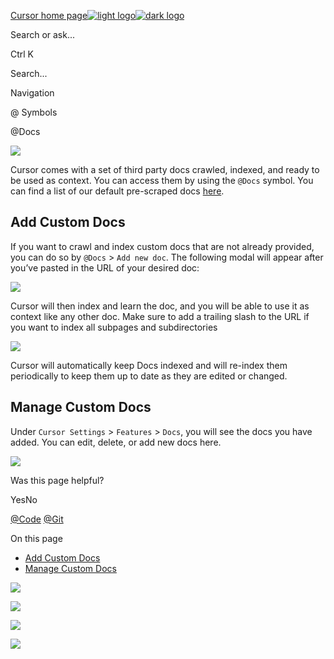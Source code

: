 [Cursor home page![light logo](https://mintlify.s3.us-west-1.amazonaws.com/cursor/images/logo/app-logo.svg)![dark logo](https://mintlify.s3.us-west-1.amazonaws.com/cursor/images/logo/app-logo.svg)](https://docs.cursor.com/)

Search or ask...

Ctrl K

Search...

Navigation

@ Symbols

@Docs

![](https://mintlify.s3.us-west-1.amazonaws.com/cursor/images/context/@docs.png)

Cursor comes with a set of third party docs crawled, indexed, and ready to be used as context. You can access them by using the `@Docs` symbol. You can find a list of our default pre-scraped docs [here](https://raw.githubusercontent.com/getcursor/crawler/main/docs.jsonl).

## [​](https://docs.cursor.com/context/@-symbols/@-docs\#add-custom-docs)  Add Custom Docs

If you want to crawl and index custom docs that are not already provided, you can do so by `@Docs` \> `Add new doc`.
The following modal will appear after you’ve pasted in the URL of your desired doc:

![](https://mintlify.s3.us-west-1.amazonaws.com/cursor/images/context/@docs-add.png)

Cursor will then index and learn the doc, and you will be able to use it as context like any other doc. Make sure to add a trailing slash to the URL if you want to index all subpages and subdirectories

![](https://mintlify.s3.us-west-1.amazonaws.com/cursor/images/context/@docs-learning.png)

Cursor will automatically keep Docs indexed and will re-index them periodically to keep them up to date as they are edited or changed.

## [​](https://docs.cursor.com/context/@-symbols/@-docs\#manage-custom-docs)  Manage Custom Docs

Under `Cursor Settings` \> `Features` \> `Docs`, you will see the docs you have added.
You can edit, delete, or add new docs here.

![](https://mintlify.s3.us-west-1.amazonaws.com/cursor/images/context/@docs-manage.png)

Was this page helpful?

YesNo

[@Code](https://docs.cursor.com/context/@-symbols/@-code) [@Git](https://docs.cursor.com/context/@-symbols/@-git)

On this page

- [Add Custom Docs](https://docs.cursor.com/context/@-symbols/@-docs#add-custom-docs)
- [Manage Custom Docs](https://docs.cursor.com/context/@-symbols/@-docs#manage-custom-docs)

![](https://docs.cursor.com/context/@-symbols/@-docs)

![](https://docs.cursor.com/context/@-symbols/@-docs)

![](https://docs.cursor.com/context/@-symbols/@-docs)

![](https://docs.cursor.com/context/@-symbols/@-docs)